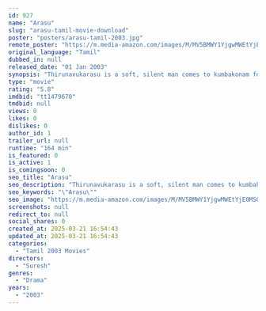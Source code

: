 ```yaml
---
id: 927
name: "Arasu"
slug: "arasu-tamil-movie-download"
poster: "posters/arasu-tamil-2003.jpg"
remote_poster: "https://m.media-amazon.com/images/M/MV5BMWY1YjgwMWEtYjE0MS00YjI0LWI0ODAtNWVlNjIyY2ZiNzEzXkEyXkFqcGc@._V1_SX300.jpg"
original_language: "Tamil"
dubbed_in: null
released_date: "01 Jan 2003"
synopsis: "Thirunavukarasu is a soft, silent man comes to kumbakonam for a living. He is highly respected but when he hears that a rowdy escaped from jail he kills him and he goes to chennai to kill a big rowdy in order to avenge the death o..."
type: "movie"
rating: "5.8"
imdbid: "tt1479670"
tmdbid: null
views: 0
likes: 0
dislikes: 0
author_id: 1
trailer_url: null
runtime: "164 min"
is_featured: 0
is_active: 1
is_comingsoon: 0
seo_title: "Arasu"
seo_description: "Thirunavukarasu is a soft, silent man comes to kumbakonam for a living. He is highly respected but when he hears that a rowdy escaped from jail he kills him and he goes to chennai to kill a big rowdy in order to avenge the death o..."
seo_keywords: "\"Arasu\""
seo_image: "https://m.media-amazon.com/images/M/MV5BMWY1YjgwMWEtYjE0MS00YjI0LWI0ODAtNWVlNjIyY2ZiNzEzXkEyXkFqcGc@._V1_SX300.jpg"
screenshots: null
redirect_to: null
social_shares: 0
created_at: 2025-03-21 16:54:43
updated_at: 2025-03-21 16:54:43
categories:
  - "Tamil 2003 Movies"
directors:
  - "Suresh"
genres:
  - "Drama"
years:
  - "2003"
---
```

